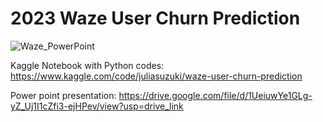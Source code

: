# 2023 Waze User Churn Prediction

![Waze_PowerPoint](https://github.com/juliafsuzuki/202310_Waze-User-Churn-Prediction/assets/77695324/92ba8ba9-8754-472a-9e65-044f30615834)

Kaggle Notebook with Python codes: https://www.kaggle.com/code/juliasuzuki/waze-user-churn-prediction

Power point presentation: https://drive.google.com/file/d/1UeiuwYe1GLg-yZ_Uj1I1cZfi3-ejHPev/view?usp=drive_link
